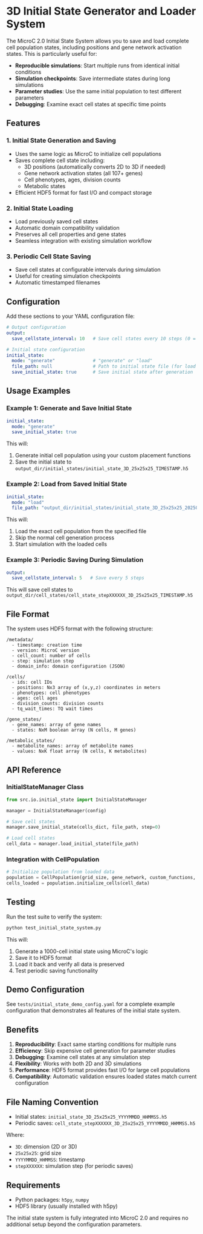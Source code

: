 # 3D Initial State Generator and Loader System

The MicroC 2.0 Initial State System allows you to save and load complete cell population states, including positions and gene network activation states. This is particularly useful for:

- **Reproducible simulations**: Start multiple runs from identical initial conditions
- **Simulation checkpoints**: Save intermediate states during long simulations
- **Parameter studies**: Use the same initial population to test different parameters
- **Debugging**: Examine exact cell states at specific time points

## Features

### 1. Initial State Generation and Saving
- Uses the same logic as MicroC to initialize cell populations
- Saves complete cell state including:
  - 3D positions (automatically converts 2D to 3D if needed)
  - Gene network activation states (all 107+ genes)
  - Cell phenotypes, ages, division counts
  - Metabolic states
- Efficient HDF5 format for fast I/O and compact storage

### 2. Initial State Loading
- Load previously saved cell states
- Automatic domain compatibility validation
- Preserves all cell properties and gene states
- Seamless integration with existing simulation workflow

### 3. Periodic Cell State Saving
- Save cell states at configurable intervals during simulation
- Useful for creating simulation checkpoints
- Automatic timestamped filenames

## Configuration

Add these sections to your YAML configuration file:

```yaml
# Output configuration
output:
  save_cellstate_interval: 10   # Save cell states every 10 steps (0 = disabled)

# Initial state configuration
initial_state:
  mode: "generate"              # "generate" or "load"
  file_path: null               # Path to initial state file (for load mode)
  save_initial_state: true      # Save initial state after generation
```

## Usage Examples

### Example 1: Generate and Save Initial State

```yaml
initial_state:
  mode: "generate"
  save_initial_state: true
```

This will:
1. Generate initial cell population using your custom placement functions
2. Save the initial state to `output_dir/initial_states/initial_state_3D_25x25x25_TIMESTAMP.h5`

### Example 2: Load from Saved Initial State

```yaml
initial_state:
  mode: "load"
  file_path: "output_dir/initial_states/initial_state_3D_25x25x25_20250805_201351.h5"
```

This will:
1. Load the exact cell population from the specified file
2. Skip the normal cell generation process
3. Start simulation with the loaded cells

### Example 3: Periodic Saving During Simulation

```yaml
output:
  save_cellstate_interval: 5   # Save every 5 steps
```

This will save cell states to `output_dir/cell_states/cell_state_stepXXXXXX_3D_25x25x25_TIMESTAMP.h5`

## File Format

The system uses HDF5 format with the following structure:

```
/metadata/
  - timestamp: creation time
  - version: MicroC version
  - cell_count: number of cells
  - step: simulation step
  - domain_info: domain configuration (JSON)

/cells/
  - ids: cell IDs
  - positions: Nx3 array of (x,y,z) coordinates in meters
  - phenotypes: cell phenotypes
  - ages: cell ages
  - division_counts: division counts
  - tq_wait_times: TQ wait times

/gene_states/
  - gene_names: array of gene names
  - states: NxM boolean array (N cells, M genes)

/metabolic_states/
  - metabolite_names: array of metabolite names
  - values: NxK float array (N cells, K metabolites)
```

## API Reference

### InitialStateManager Class

```python
from src.io.initial_state import InitialStateManager

manager = InitialStateManager(config)

# Save cell states
manager.save_initial_state(cells_dict, file_path, step=0)

# Load cell states
cell_data = manager.load_initial_state(file_path)
```

### Integration with CellPopulation

```python
# Initialize population from loaded data
population = CellPopulation(grid_size, gene_network, custom_functions, config)
cells_loaded = population.initialize_cells(cell_data)
```

## Testing

Run the test suite to verify the system:

```bash
python test_initial_state_system.py
```

This will:
1. Generate a 1000-cell initial state using MicroC's logic
2. Save it to HDF5 format
3. Load it back and verify all data is preserved
4. Test periodic saving functionality

## Demo Configuration

See `tests/initial_state_demo_config.yaml` for a complete example configuration that demonstrates all features of the initial state system.

## Benefits

1. **Reproducibility**: Exact same starting conditions for multiple runs
2. **Efficiency**: Skip expensive cell generation for parameter studies
3. **Debugging**: Examine cell states at any simulation step
4. **Flexibility**: Works with both 2D and 3D simulations
5. **Performance**: HDF5 format provides fast I/O for large cell populations
6. **Compatibility**: Automatic validation ensures loaded states match current configuration

## File Naming Convention

- Initial states: `initial_state_3D_25x25x25_YYYYMMDD_HHMMSS.h5`
- Periodic saves: `cell_state_stepXXXXXX_3D_25x25x25_YYYYMMDD_HHMMSS.h5`

Where:
- `3D`: dimension (2D or 3D)
- `25x25x25`: grid size
- `YYYYMMDD_HHMMSS`: timestamp
- `stepXXXXXX`: simulation step (for periodic saves)

## Requirements

- Python packages: `h5py`, `numpy`
- HDF5 library (usually installed with h5py)

The initial state system is fully integrated into MicroC 2.0 and requires no additional setup beyond the configuration parameters.
